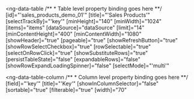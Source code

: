  <ng-data-table
   /** 
    * Table level property binding goes here 
   **/
   [id]="'sales_products_demo_01'"
   [title]="'Sales Products'"
   [selectTrackBy]="'key'"
   [minHeight]="140"
   [minWidth]="1024"
   [items]="items"
   [dataSource]="dataSource"
   [limit]="14"
   [minContentHeight]="400"
   [minContentWidth]="1080"
   [showHeader]="true"
   [pageable]="true"
   [showRefreshButton]="true"
   [showRowSelectCheckbox]="true"
   [rowSelectable]="true"
   [selectOnRowClick]="true"
   [showSubstituteRows]="true"
   [persistTableState]="false"
   [expandableRows]="false"
   [showRowExpandLoadingSpinner]="false"
   [selectMode]="'multi'"
 >
   <ng-data-table-column
      /** 
       * Column level property binding goes here 
      **/
     [field]="'key'"
     [title]="'Key'"
     [showInColumnSelector]="false"
     [sortable]="true"
     [filterable]="true"
     [width]="70"
   >
 </ng-data-table>
